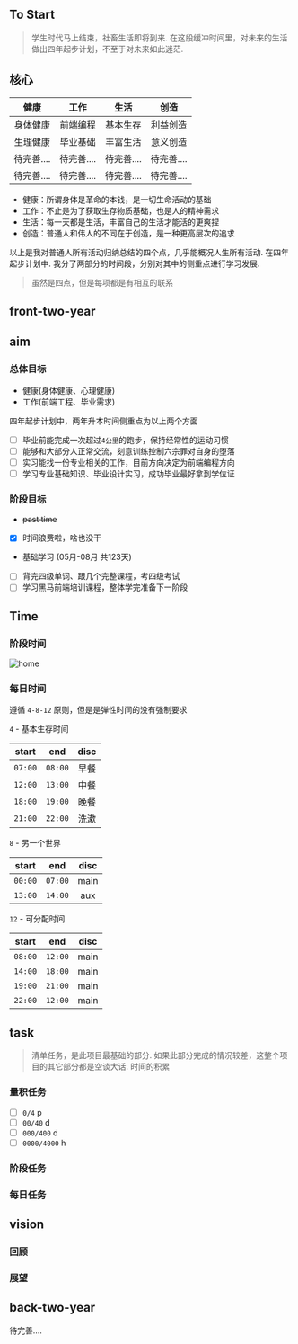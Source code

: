 ## To Start

> 学生时代马上结束，社畜生活即将到来. 在这段缓冲时间里，对未来的生活做出四年起步计划，不至于对未来如此迷茫. 

## 核心

|    健康    |    工作    |    生活    |    创造    |
| :--------: | :--------: | :--------: | :--------: |
|  身体健康  |  前端编程  |  基本生存  |  利益创造  |
|  生理健康  |  毕业基础  |  丰富生活  |  意义创造  |
| 待完善.... | 待完善.... | 待完善.... | 待完善.... |
| 待完善.... | 待完善.... | 待完善.... | 待完善.... |

- 健康：所谓身体是革命的本钱，是一切生命活动的基础
- 工作：不止是为了获取生存物质基础，也是人的精神需求
- 生活：每一天都是生活，丰富自己的生活才能活的更爽捏
- 创造：普通人和伟人的不同在于创造，是一种更高层次的追求

以上是我对普通人所有活动归纳总结的四个点，几乎能概况人生所有活动. 在四年起步计划中. 我分了两部分的时间段，分别对其中的侧重点进行学习发展.

> 虽然是四点，但是每项都是有相互的联系

## front-two-year

## aim

### 总体目标

- 健康(身体健康、心理健康)
- 工作(前端工程、毕业需求)

四年起步计划中，两年升本时间侧重点为以上两个方面

- [ ] 毕业前能完成一次超过`4公里`的跑步，保持经常性的运动习惯
- [ ] 能够和大部分人正常交流，刻意训练控制六宗罪对自身的堕落
- [ ] 实习能找一份专业相关的工作，目前方向决定为前端编程方向
- [ ] 学习专业基础知识、毕业设计实习，成功毕业最好拿到学位证

### 阶段目标

- ~~past time~~ 

- [x] 时间浪费啦，啥也没干

- 基础学习 (05月-08月 共123天)

- [ ] 背完四级单词、跟几个完整课程，考四级考试
- [ ] 学习黑马前端培训课程，整体学完准备下一阶段

## Time

### 阶段时间

![home](H:/code-yuadh/docs/home.png)



 ### 每日时间

遵循  `4-8-12`  原则，但是是弹性时间的没有强制要求

`4`  - 基本生存时间

|  start  |   end   | disc |
| :-----: | :-----: | :--: |
| `07:00` | `08:00` | 早餐 |
| `12:00` | `13:00` | 中餐 |
| `18:00` | `19:00` | 晚餐 |
| `21:00` | `22:00` | 洗漱 |

`8` - 另一个世界

|  start  |   end   | disc |
| :-----: | :-----: | :--: |
| `00:00` | `07:00` | main |
| `13:00` | `14:00` | aux  |

`12` - 可分配时间

|  start  |   end   | disc |
| :-----: | :-----: | :--: |
| `08:00` | `12:00` | main |
| `14:00` | `18:00` | main |
| `19:00` | `21:00` | main |
| `22:00` | `12:00` | main |



## task

> 清单任务，是此项目最基础的部分. 如果此部分完成的情况较差，这整个项目的其它部分都是空谈大话.  时间的积累

### 量积任务

- [ ] `0/4` 			        p
- [ ] `00/40`                 d
- [ ] `000/400`             d
- [ ] `0000/4000`         h

### 阶段任务



### 每日任务





## vision

### 回顾



### 展望



## back-two-year

待完善....













































